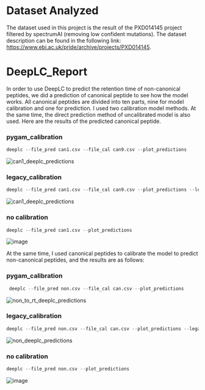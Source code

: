 # Dataset Analyzed

The dataset used in this project is the result of the PXD014145 project filtered by spectrumAI (removing low confident mutations). The dataset description can be found in the following link: https://www.ebi.ac.uk/pride/archive/projects/PXD014145. 

# DeepLC_Report

In order to use DeepLC to predict the retention time of non-canonical peptides, we did a prediction of canonical peptide to see how the model works. All canonical peptides are divided into ten parts, nine for model calibration and one for prediction. I used two calibration model methods. At the same time, the direct prediction method of uncalibrated model is also used. Here are the results of the predicted canonical peptide.

### pygam_calibration

```python
deeplc --file_pred can1.csv --file_cal can9.csv --plot_predictions
```

![can1_deeplc_predictions](https://user-images.githubusercontent.com/83333440/218061182-2f28b887-e4cc-499e-b261-c118ad8b2902.png)

### legacy_calibration
```python
deeplc --file_pred can1.csv --file_cal can9.csv --plot_predictions --legacy_calibration
```

![can1_deeplc_predictions](https://user-images.githubusercontent.com/83333440/218061300-4d052787-25e4-41d0-add2-fe4faf716cfa.png)
### no calibration
```python
deeplc --file_pred can1.csv --plot_predictions
```

![image](https://user-images.githubusercontent.com/83333440/218063568-0b5c5838-3876-4e46-96f0-0f220c8c40f2.png)

At the same time, I used canonical peptides to calibrate the model to predict non-canonical peptides, and the results are as follows:

### pygam_calibration
```python
 deeplc --file_pred non.csv --file_cal can.csv --plot_predictions
```

![non_to_rt_deeplc_predictions](https://user-images.githubusercontent.com/83333440/218064924-9fceb3d2-eab5-4dab-a3e4-44b34b622c15.png)

### legacy_calibration

```python 
deeplc --file_pred non.csv --file_cal can.csv --plot_predictions --legacy_calibration
```

![non_deeplc_predictions](https://user-images.githubusercontent.com/83333440/218066151-bb1f5f2e-0c35-4dcf-9e41-2671cadb6512.png)

### no calibration

```python 
deeplc --file_pred non.csv --plot_predictions
```

![image](https://user-images.githubusercontent.com/83333440/218065199-7efd37ae-81bc-4677-9c7e-7d09d92bd804.png)